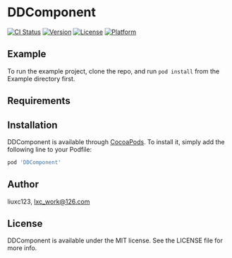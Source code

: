 # DDComponent

[![CI Status](https://img.shields.io/travis/liuxc123/DDComponent.svg?style=flat)](https://travis-ci.org/liuxc123/DDComponent)
[![Version](https://img.shields.io/cocoapods/v/DDComponent.svg?style=flat)](https://cocoapods.org/pods/DDComponent)
[![License](https://img.shields.io/cocoapods/l/DDComponent.svg?style=flat)](https://cocoapods.org/pods/DDComponent)
[![Platform](https://img.shields.io/cocoapods/p/DDComponent.svg?style=flat)](https://cocoapods.org/pods/DDComponent)

## Example

To run the example project, clone the repo, and run `pod install` from the Example directory first.

## Requirements

## Installation

DDComponent is available through [CocoaPods](https://cocoapods.org). To install
it, simply add the following line to your Podfile:

```ruby
pod 'DDComponent'
```

## Author

liuxc123, lxc_work@126.com

## License

DDComponent is available under the MIT license. See the LICENSE file for more info.
